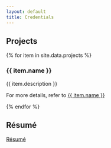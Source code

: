 ```yaml
---
layout: default
title: Credentials
---
```


## Projects

<div class=project>
  {% for item in site.data.projects %}
    <h3>
		{{ item.name }}
    </h3>
	<p>
		{{ item.description }}
	</p>
	<div class=project-reference>
		<p>
			For more details, refer to
			<a
				href="{{ item.link }}" {% if page.url == item.link %}class="current"{% endif %}>
					<!-- comment out the image hrefs
					<img src="{{ item.image }}" alt="{{ item.alt }}"/>
					-->
				{{ item.name }}
			</a>
		</p>
	</div>
  {% endfor %}
</div>

## Résumé

[Résumé](/assets/documents/Resume/resume_sreekar.pdf)